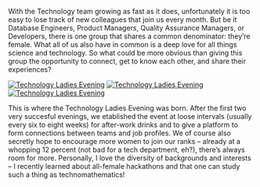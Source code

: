 <!--
.. title: Women @Zalando Technology
.. slug: women-zalando-technology
.. date: 2013-05-31 10:03:41
.. tags: events
.. author: Anna Moersch
.. image: women_teaser.jpg
-->

With the Technology team growing as fast as it does, unfortunately
it is too easy to lose track of new colleagues that join us every month. But
be it Database Engineers, Product Managers, Quality Assurance Managers, or
Developers, there is one group that shares a common denominator: they’re
female. What all of us also have in common is a deep love for all things
science and technology. So what could be more obvious than giving this group
the opportunity to connect, get to know each other, and share their
experiences?

<!-- TEASER_END -->

[![Technology Ladies Evening](/files/2013/05/Blog-Pic1.jpg)](/files/2013/05/Blog-Pic1.jpg)
[![Technology Ladies Evening](/files/2013/05/Blog-Pic2.jpg)](/files/2013/05/Blog-Pic2.jpg)
[![Technology Ladies Evening](/files/2013/05/Blog-Pic3.jpg)](/files/2013/05/Blog-Pic3.jpg)

This is where the Technology Ladies Evening was born. After the first two very
succesful evenings, we etablished the event at loose intervals (usually every
six to eight weeks) for after-work drinks and to give a platform to form
connections between teams and job profiles. We of course also secretly hope to
encourage more women to join our ranks – already at a whopping 12 percent (not
bad for a tech department, eh?), there’s always room for more. Personally, I
love the diversity of backgrounds and interests – I recently learned about
all-female hackathons and that one can study such a thing as
technomathematics!

